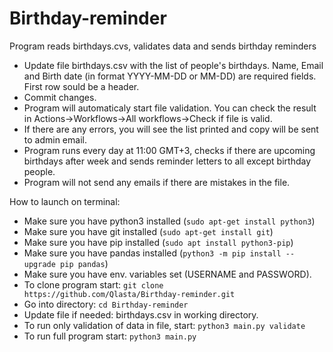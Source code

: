 # Birthday-reminder
Program reads birthdays.cvs, validates data and sends birthday reminders

- Update file birthdays.csv with the list of people's birthdays. Name, Email and Birth date (in format YYYY-MM-DD or MM-DD) are required fields. First row sould be a header.
- Commit changes.
- Program will automaticaly start file validation. You can check the result in Actions→Workflows→All workflows→Check if file is valid.
- If there are any errors, you will see the list printed and copy will be sent to admin email.
- Program runs every day at 11:00 GMT+3, checks if there are upcoming birthdays after week and sends reminder letters to all except birthday people.
- Program will not send any emails if there are mistakes in the file.


How to launch on terminal:
- Make sure you have python3 installed (`sudo apt-get install python3`)
- Make sure you have git installed (`sudo apt-get install git`)
- Make sure you have pip installed (`sudo apt install python3-pip`)
- Make sure you have pandas installed (`python3 -m pip install --upgrade pip pandas`)
- Make sure you have env. variables set (USERNAME and PASSWORD).
- To clone program start: `git clone https://github.com/Qlasta/Birthday-reminder.git`
- Go into directory: `cd Birthday-reminder`
- Update file if needed: birthdays.csv in working directory.
- To run only validation of data in file, start: `python3 main.py validate`
- To run full program start: `python3 main.py`


